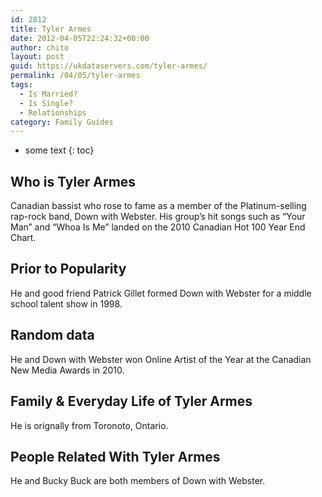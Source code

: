 ```yaml
---
id: 2812
title: Tyler Armes
date: 2012-04-05T22:24:32+00:00
author: chito
layout: post
guid: https://ukdataservers.com/tyler-armes/
permalink: /04/05/tyler-armes
tags:
  - Is Married?
  - Is Single?
  - Relationships
category: Family Guides
---
```


* some text
{: toc}
          
          
## Who is  Tyler Armes
                  
                  
                  
Canadian bassist who rose to fame as a member of the Platinum-selling rap-rock band, Down with Webster. His group&#8217;s hit songs such as &#8220;Your Man&#8221; and &#8220;Whoa Is Me&#8221; landed on the 2010 Canadian Hot 100 Year End Chart.
                  
                
                
                
## Prior to Popularity 
                  
                  
                  
He and good friend Patrick Gillet formed Down with Webster for a middle school talent show in 1998.
                  
                
                
                
## Random data 
                  
                  
                  
He and Down with Webster won Online Artist of the Year at the Canadian New Media Awards in 2010.
                  
                
                
                
## Family & Everyday Life of Tyler Armes
                  
                  
                  
He is orignally from Toronoto, Ontario.
                  
                
                
                
## People Related With  Tyler Armes
                  
                  
                  
He and Bucky Buck are both members of Down with Webster.
                  
                
              
            
          
          
          
    
    
  
